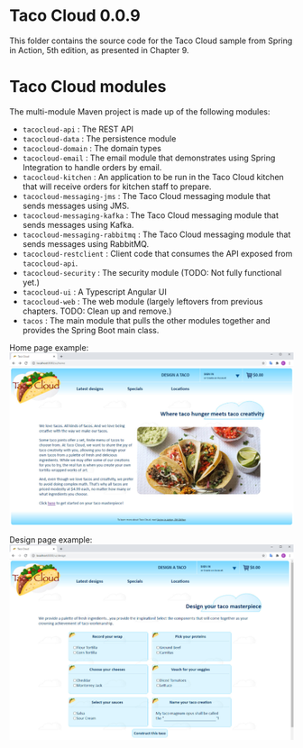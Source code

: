 # Taco Cloud 0.0.9


This folder contains the source code for the Taco Cloud sample from Spring in Action, 5th edition, as presented in Chapter 9.

# Taco Cloud modules

The multi-module Maven project is made up of the following modules:

 - `tacocloud-api` : The REST API
 - `tacocloud-data` : The persistence module
 - `tacocloud-domain` : The domain types
 - `tacocloud-email` : The email module that demonstrates using Spring Integration to handle orders by email.
 - `tacocloud-kitchen` : An application to be run in the Taco Cloud kitchen that will receive orders for kitchen staff to prepare.
 - `tacocloud-messaging-jms` : The Taco Cloud messaging module that sends messages using JMS.
 - `tacocloud-messaging-kafka` : The Taco Cloud messaging module that sends messages using Kafka.
 - `tacocloud-messaging-rabbitmq` : The Taco Cloud messaging module that sends messages using RabbitMQ.
 - `tacocloud-restclient` : Client code that consumes the API exposed from `tacocloud-api`.
 - `tacocloud-security` : The security module (TODO: Not fully functional yet.)
 - `tacocloud-ui` : A Typescript Angular UI
 - `tacocloud-web` : The web module (largely leftovers from previous chapters. TODO: Clean up and remove.)
 - `tacos` : The main module that pulls the other modules together and provides the Spring Boot main class.

Home page example:
![alt text](../screenshots/home.jpg "Home page")

Design page example:
![alt text](../screenshots/design.jpg "design page")
